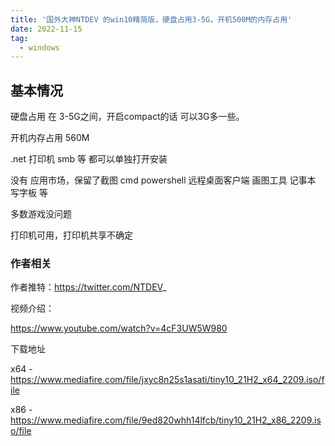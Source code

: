 ```yaml
---
title: '国外大神NTDEV 的win10精简版，硬盘占用3-5G，开机500M的内存占用'
date: 2022-11-15
tag:
  - windows
---
```


## 基本情况

硬盘占用 在 3-5G之间，开启compact的话 可以3G多一些。

开机内存占用 560M

.net 打印机  smb 等 都可以单独打开安装

没有 应用市场，保留了截图 cmd powershell 远程桌面客户端  画图工具 记事本 写字板 等

多数游戏没问题

打印机可用，打印机共享不确定


### 作者相关

作者推特：https://twitter.com/NTDEV_

视频介绍：

https://www.youtube.com/watch?v=4cF3UW5W980

下载地址

x64 - https://www.mediafire.com/file/jxyc8n25s1asati/tiny10_21H2_x64_2209.iso/file

x86 - https://www.mediafire.com/file/9ed820whh14lfcb/tiny10_21H2_x86_2209.iso/file 
